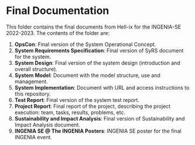 # Final Documentation

This folder contains the final documents from Hell-ix for the INGENIA-SE 2022-2023. The contents of the folder are:

1. **OpsCon**: Final version of the System Operational Concept.
2. **System Requirements Specification**: Final version of SyRS document for the system.
3. **System Design**: Final version of the system design (introduction and overall structure).
4. **System Model**: Document with the model structure, use and management.
5. **System Implementation**: Document with URL and access instructions to this repository.
6. **Test Report**: Final version of the system test report.
7. **Project Report**: Final report of the project, describing the project execution: team, tasks, results, problems, etc.
8. **Sustainability and Impact Analysis**: Final version of Sustainability and Impact Analysis document.
9. **INGENIA SE @ The INGENIA Posters**: INGENIA SE poster for the final INGENIA event.
